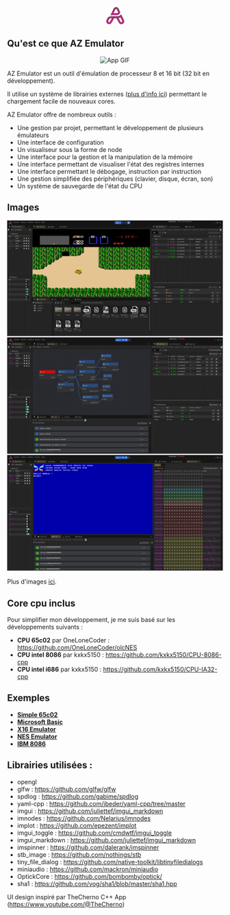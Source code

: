 <p align="center">
    <img src="../appData/resources/icons/AppIcon.png" alt="AppIcon"/>
</p>

## Qu'est ce que AZ Emulator

<p align="center">
    <img src="./img/X16.gif" alt="App GIF"/>
</p>

AZ Emulator est un outil d'émulation de processeur 8 et 16 bit (32 bit en développement).

Il utilise un système de librairies externes ([plus d'info ici](Librairies.md)) permettant le chargement facile de nouveaux cores.

AZ Emulator offre de nombreux outils :
- Une gestion par projet, permettant le développement de plusieurs émulateurs
- Une interface de configuration
- Un visualiseur sous la forme de node
- Une interface pour la gestion et la manipulation de la mémoire
- Une interface permettant de visualiser l'état des registres internes
- Une interface permettant le débogage, instruction par instruction
- Une gestion simplifiée des périphériques (clavier, disque, écran, son)
- Un système de sauvegarde de l'état du CPU

## Images
<p align="center">
    <img src="./img/NES-1.png" alt="Example nes"/>
    <img src="./img/NES-3.png" alt="Example nes archi"/>
    <img src="./img/X16-1.png" alt="Example x16"/>
</p>

Plus d'images [ici](./img/README.md).

## Core cpu inclus

Pour simplifier mon développement, je me suis basé sur les développements suivants :

- **CPU 65c02** par OneLoneCoder : https://github.com/OneLoneCoder/olcNES
- **CPU intel 8086** par kxkx5150 : https://github.com/kxkx5150/CPU-8086-cpp
- **CPU intel i686** par kxkx5150 : https://github.com/kxkx5150/CPU-IA32-cpp

## Exemples

- [**Simple 65c02**](./Example-65c02.md)
- [**Microsoft Basic**](./Example-MSBASIC.md)
- [**X16 Emulator**](./Example-X16.md)
- [**NES Emulator**](./Example-NES.md)
- [**IBM 8086**](./Example-i8086.md)

## Librairies utilisées :

- opengl
- glfw : https://github.com/glfw/glfw
- spdlog : https://github.com/gabime/spdlog
- yaml-cpp : https://github.com/jbeder/yaml-cpp/tree/master
- imgui : https://github.com/juliettef/imgui_markdown
- imnodes : https://github.com/Nelarius/imnodes
- implot : https://github.com/epezent/implot
- imgui_toggle : https://github.com/cmdwtf/imgui_toggle
- imgui_markdown : https://github.com/juliettef/imgui_markdown
- imspinner : https://github.com/dalerank/imspinner
- stb_image : https://github.com/nothings/stb
- tiny_file_dialog : https://github.com/native-toolkit/libtinyfiledialogs
- miniaudio : https://github.com/mackron/miniaudio
- OptickCore : https://github.com/bombomby/optick/
- sha1 : https://github.com/vog/sha1/blob/master/sha1.hpp

UI design inspiré par TheCherno C++ App (https://www.youtube.com/@TheCherno)
